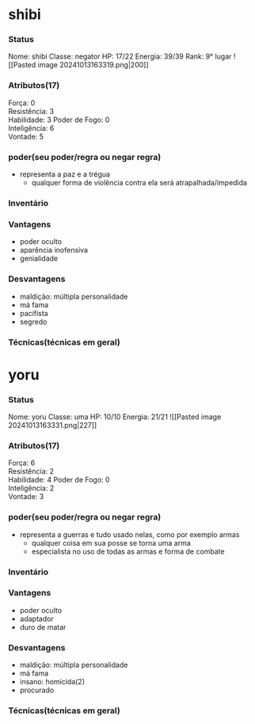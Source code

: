 # shibi
### Status
Nome: shibi
Classe: negator
HP: 17/22
Energia: 39/39 
Rank: 9° lugar
![[Pasted image 20241013163319.png|200]]
### Atributos(17) 
Força: 0   
Resistência: 3    
Habilidade: 3
Poder de Fogo: 0  
Inteligência: 6  
Vontade: 5  
### poder(seu poder/regra ou negar regra)
- representa a paz e a trégua
	- qualquer forma de violência contra ela será atrapalhada/impedida
### Inventário  


### Vantagens
- poder oculto
- aparência inofensiva
- genialidade

### Desvantagens 
- maldição: múltipla personalidade
- má fama
- pacifista
- segredo

### Técnicas(técnicas em geral)


# yoru
### Status
Nome: yoru
Classe: uma
HP: 10/10
Energia: 21/21 
![[Pasted image 20241013163331.png|227]]
### Atributos(17) 
Força: 6   
Resistência: 2    
Habilidade: 4
Poder de Fogo: 0  
Inteligência: 2  
Vontade: 3  

### poder(seu poder/regra ou negar regra)
- representa a guerras e tudo usado nelas, como por exemplo armas
	- qualquer coisa em sua posse se torna uma arma
	- especialista no uso de todas as armas e forma de combate

### Inventário  


### Vantagens
- poder oculto
- adaptador
- duro de matar

### Desvantagens 
- maldição: múltipla personalidade
- má fama
- insano: homicida(2)
- procurado

### Técnicas(técnicas em geral)